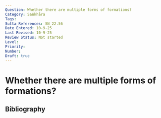 ```yaml
---
Question: Whether there are multiple forms of formations?
Category: Saṅkhāra
Tags: 
Sutta References: SN 22.56
Date Entered: 10-9-25
Last Revised: 10-9-25
Review Status: Not started
Level: 
Priority: 
Number: 
Draft: true
---
```


# Whether there are multiple forms of formations?

## Bibliography

<!-- 

Notes:



-->
